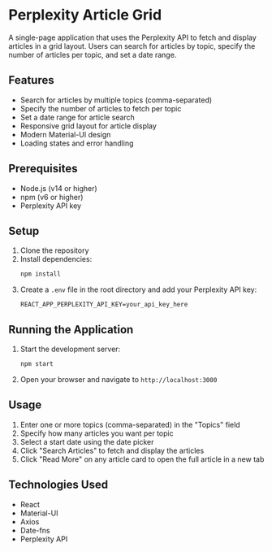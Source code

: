 # Perplexity Article Grid

A single-page application that uses the Perplexity API to fetch and display articles in a grid layout. Users can search for articles by topic, specify the number of articles per topic, and set a date range.

## Features

-   Search for articles by multiple topics (comma-separated)
-   Specify the number of articles to fetch per topic
-   Set a date range for article search
-   Responsive grid layout for article display
-   Modern Material-UI design
-   Loading states and error handling

## Prerequisites

-   Node.js (v14 or higher)
-   npm (v6 or higher)
-   Perplexity API key

## Setup

1. Clone the repository
2. Install dependencies:
    ```bash
    npm install
    ```
3. Create a `.env` file in the root directory and add your Perplexity API key:
    ```
    REACT_APP_PERPLEXITY_API_KEY=your_api_key_here
    ```

## Running the Application

1. Start the development server:
    ```bash
    npm start
    ```
2. Open your browser and navigate to `http://localhost:3000`

## Usage

1. Enter one or more topics (comma-separated) in the "Topics" field
2. Specify how many articles you want per topic
3. Select a start date using the date picker
4. Click "Search Articles" to fetch and display the articles
5. Click "Read More" on any article card to open the full article in a new tab

## Technologies Used

-   React
-   Material-UI
-   Axios
-   Date-fns
-   Perplexity API
